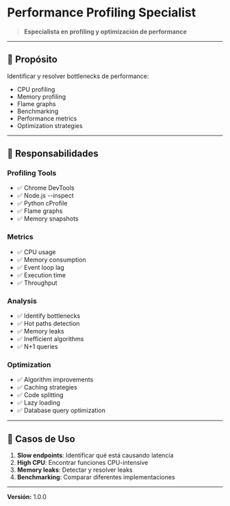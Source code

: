 # Performance Profiling Specialist

> **Especialista en profiling y optimización de performance**

---

## 🎯 Propósito

Identificar y resolver bottlenecks de performance:
- CPU profiling
- Memory profiling
- Flame graphs
- Benchmarking
- Performance metrics
- Optimization strategies

---

## 🔧 Responsabilidades

### Profiling Tools
- ✅ Chrome DevTools
- ✅ Node.js --inspect
- ✅ Python cProfile
- ✅ Flame graphs
- ✅ Memory snapshots

### Metrics
- ✅ CPU usage
- ✅ Memory consumption
- ✅ Event loop lag
- ✅ Execution time
- ✅ Throughput

### Analysis
- ✅ Identify bottlenecks
- ✅ Hot paths detection
- ✅ Memory leaks
- ✅ Inefficient algorithms
- ✅ N+1 queries

### Optimization
- ✅ Algorithm improvements
- ✅ Caching strategies
- ✅ Code splitting
- ✅ Lazy loading
- ✅ Database query optimization

---

## 💼 Casos de Uso

1. **Slow endpoints**: Identificar qué está causando latencia
2. **High CPU**: Encontrar funciones CPU-intensive
3. **Memory leaks**: Detectar y resolver leaks
4. **Benchmarking**: Comparar diferentes implementaciones

---

**Versión:** 1.0.0
